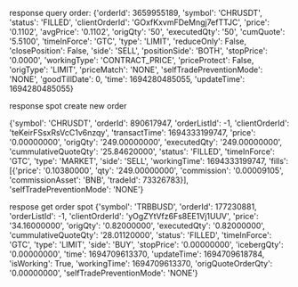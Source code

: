 response query order:
{'orderId': 3659955189,
 'symbol': 'CHRUSDT',
 'status': 'FILLED',
 'clientOrderId': 'GOxfKxvmFDeMngj7efTTJC',
 'price': '0.1102',
 'avgPrice': '0.1102',
 'origQty': '50',
 'executedQty': '50',
 'cumQuote': '5.5100',
 'timeInForce': 'GTC',
 'type': 'LIMIT',
 'reduceOnly': False,
 'closePosition': False,
 'side': 'SELL',
 'positionSide': 'BOTH',
 'stopPrice': '0.0000',
 'workingType': 'CONTRACT_PRICE',
 'priceProtect': False,
 'origType': 'LIMIT',
 'priceMatch': 'NONE',
 'selfTradePreventionMode': 'NONE',
 'goodTillDate': 0,
 'time': 1694280485055,
 'updateTime': 1694280485055}


 response spot create new order

 {'symbol': 'CHRUSDT',
 'orderId': 890617947,
 'orderListId': -1,
 'clientOrderId': 'teKeirFSsxRsVcC1v6nzqy',
 'transactTime': 1694333199747,
 'price': '0.00000000',
 'origQty': '249.00000000',
 'executedQty': '249.00000000',
 'cummulativeQuoteQty': '25.84620000',
 'status': 'FILLED',
 'timeInForce': 'GTC',
 'type': 'MARKET',
 'side': 'SELL',
 'workingTime': 1694333199747,
 'fills': [{'price': '0.10380000',
   'qty': '249.00000000',
   'commission': '0.00009105',
   'commissionAsset': 'BNB',
   'tradeId': 73326783}],
 'selfTradePreventionMode': 'NONE'}


 respose get order spot 
 {'symbol': 'TRBBUSD',
 'orderId': 177230881,
 'orderListId': -1,
 'clientOrderId': 'yOgZYtVfz6Fs8EE1Vj1UUV',
 'price': '34.16000000',
 'origQty': '0.82000000',
 'executedQty': '0.82000000',
 'cummulativeQuoteQty': '28.01120000',
 'status': 'FILLED',
 'timeInForce': 'GTC',
 'type': 'LIMIT',
 'side': 'BUY',
 'stopPrice': '0.00000000',
 'icebergQty': '0.00000000',
 'time': 1694709613370,
 'updateTime': 1694709618784,
 'isWorking': True,
 'workingTime': 1694709613370,
 'origQuoteOrderQty': '0.00000000',
 'selfTradePreventionMode': 'NONE'}